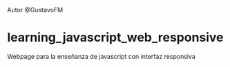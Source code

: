 Autor @GustavoFM

learning_javascript_web_responsive
==================================

Webpage para la enseñanza de javascript con interfaz responsiva
